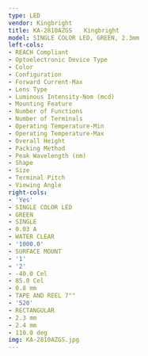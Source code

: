 ```yaml
---
type: LED
vendor: Kingbright
title: KA-2810AZGS　　Kingbright
model: SINGLE COLOR LED, GREEN, 2.3mm
left-cols:
- REACH Compliant
- Optoelectronic Device Type
- Color
- Configuration
- Forward Current-Max
- Lens Type
- Luminous Intensity-Nom (mcd)
- Mounting Feature
- Number of Functions
- Number of Terminals
- Operating Temperature-Min
- Operating Temperature-Max
- Overall Height
- Packing Method
- Peak Wavelength (nm)
- Shape
- Size
- Terminal Pitch
- Viewing Angle
right-cols:
- 'Yes'
- SINGLE COLOR LED
- GREEN
- SINGLE
- 0.03 A
- WATER CLEAR
- '1000.0'
- SURFACE MOUNT
- '1'
- '2'
- -40.0 Cel
- 85.0 Cel
- 0.8 mm
- TAPE AND REEL 7""
- '520'
- RECTANGULAR
- 2.3 mm
- 2.4 mm
- 110.0 deg
img: KA-2810AZGS.jpg
---
```

